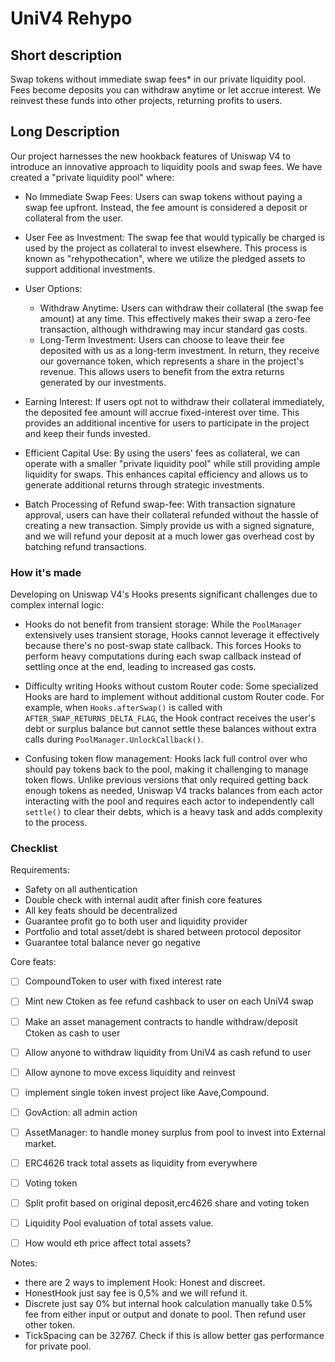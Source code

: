 # UniV4 Rehypo


## Short description

Swap tokens without immediate swap fees* in our private liquidity pool. Fees become deposits you can withdraw anytime or let accrue interest. We reinvest these funds into other projects, returning profits to users.

## Long Description

Our project harnesses the new hookback features of Uniswap V4 to introduce an innovative approach to liquidity pools and swap fees. We have created a "private liquidity pool" where:

- No Immediate Swap Fees: Users can swap tokens without paying a swap fee upfront. Instead, the fee amount is considered a deposit or collateral from the user.

- User Fee as Investment: The swap fee that would typically be charged is used by the project as collateral to invest elsewhere. This process is known as "rehypothecation", where we utilize the pledged assets to support additional investments.

- User Options:
  - Withdraw Anytime: Users can withdraw their collateral (the swap fee amount) at any time. This effectively makes their swap a zero-fee transaction, although withdrawing may incur standard gas costs.
  - Long-Term Investment: Users can choose to leave their fee deposited with us as a long-term investment. In return, they receive our governance token, which represents a share in the project's revenue. This allows users to benefit from the extra returns generated by our investments.

- Earning Interest: If users opt not to withdraw their collateral immediately, the deposited fee amount will accrue fixed-interest over time. This provides an additional incentive for users to participate in the project and keep their funds invested.

- Efficient Capital Use: By using the users' fees as collateral, we can operate with a smaller "private liquidity pool" while still providing ample liquidity for swaps. This enhances capital efficiency and allows us to generate additional returns through strategic investments.

- Batch Processing of Refund swap-fee: With transaction signature approval, users can have their collateral refunded without the hassle of creating a new transaction. Simply provide us with a signed signature, and we will refund your deposit at a much lower gas overhead cost by batching refund transactions.

### How it's made

Developing on Uniswap V4's Hooks presents significant challenges due to complex internal logic:
- Hooks do not benefit from transient storage: While the `PoolManager` extensively uses transient storage, Hooks cannot leverage it effectively because there's no post-swap state callback. This forces Hooks to perform heavy computations during each swap callback instead of settling once at the end, leading to increased gas costs.


- Difficulty writing Hooks without custom Router code: Some specialized Hooks are hard to implement without additional custom Router code. For example, when `Hooks.afterSwap()` is called with `AFTER_SWAP_RETURNS_DELTA_FLAG`, the Hook contract receives the user's debt or surplus balance but cannot settle these balances without extra calls during `PoolManager.UnlockCallback()`.

- Confusing token flow management: Hooks lack full control over who should pay tokens back to the pool, making it challenging to manage token flows. Unlike previous versions that only required getting back enough tokens as needed, Uniswap V4 tracks balances from each actor interacting with the pool and requires each actor to independently call `settle()` to clear their debts, which is a heavy task and adds complexity to the process.

### Checklist

Requirements:
- Safety on all authentication
- Double check with internal audit after finish core features
- All key feats should be decentralized
- Guarantee profit go to both user and liquidity provider
- Portfolio and total asset/debt is shared between protocol depositor
- Guarantee total balance never go negative

Core feats:
- [ ] CompoundToken to user with fixed interest rate
- [ ] Mint new Ctoken as fee refund cashback to user on each UniV4 swap
- [ ] Make an asset management contracts to handle withdraw/deposit Ctoken as cash to user
- [ ] Allow anyone to withdraw liquidity from UniV4 as cash refund to user
- [ ] Allow aynone to move excess liquidity and reinvest
- [ ] implement single token invest project like Aave,Compound.
- [ ] GovAction: all admin action
- [ ] AssetManager: to handle money surplus from pool to invest into External market.
- [ ] ERC4626 track total assets as liquidity from everywhere
- [ ] Voting token
- [ ] Split profit based on original deposit,erc4626 share and voting token
- [ ] Liquidity Pool evaluation of total assets value.
- [ ] How would eth price affect total assets?


Notes:
- there are 2 ways to implement Hook: Honest and discreet.
- HonestHook just say fee is 0,5% and we will refund it.
- Discrete just say 0% but internal hook calculation manually take 0.5% fee from either input or output and donate to pool. Then refund user other token.
- TickSpacing can be 32767. Check if this is allow better gas performance for private pool.